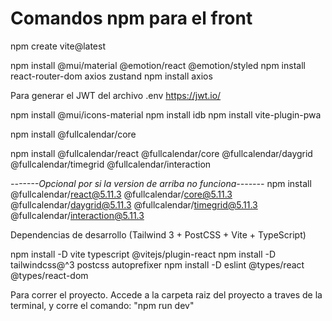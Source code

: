 # Comandos npm para el front

npm create vite@latest


npm install @mui/material @emotion/react @emotion/styled
npm install react-router-dom axios zustand
npm install axios


Para generar el JWT del archivo .env
https://jwt.io/


npm install @mui/icons-material
npm install idb
npm install vite-plugin-pwa


npm install @fullcalendar/core



npm install @fullcalendar/react @fullcalendar/core @fullcalendar/daygrid @fullcalendar/timegrid @fullcalendar/interaction


*-------Opcional por si la version de arriba no funciona-------*
npm install @fullcalendar/react@5.11.3 @fullcalendar/core@5.11.3 @fullcalendar/daygrid@5.11.3 @fullcalendar/timegrid@5.11.3 @fullcalendar/interaction@5.11.3




 Dependencias de desarrollo (Tailwind 3 + PostCSS + Vite + TypeScript)
 
npm install -D vite typescript @vitejs/plugin-react
npm install -D tailwindcss@^3 postcss autoprefixer
npm install -D eslint @types/react @types/react-dom




Para correr el proyecto. Accede a la carpeta raiz del proyecto a traves de la terminal, y corre el comando:
"npm run dev"
